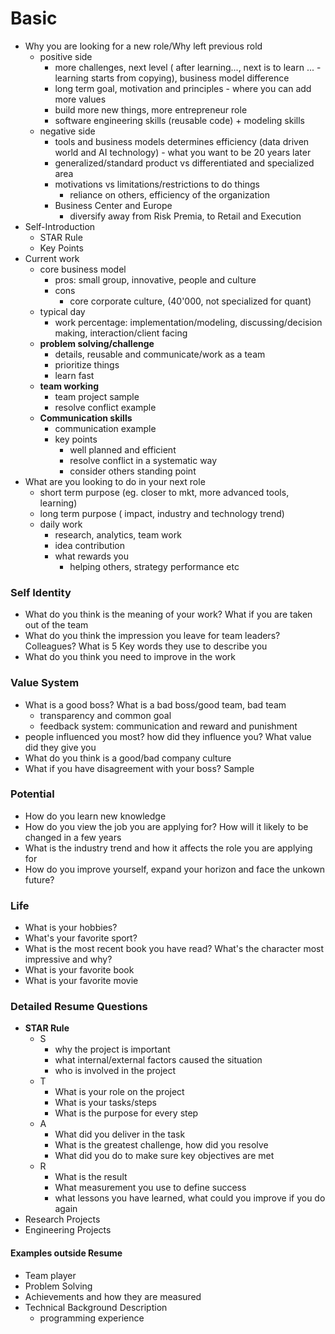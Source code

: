 # Basic 

* Why you are looking for a new role/Why left previous rold
  * positive side
    * more challenges, next level \( after learning..., next is to learn ... - learning starts from copying\), business model difference
    * long term goal, motivation and principles - where you can add more values
    * build more new things, more entrepreneur role 
    * software engineering skills \(reusable code\) + modeling skills 
  * negative side
    * tools and business models determines efficiency \(data driven world and AI technology\) - what you want to be 20 years later
    * generalized/standard product vs differentiated and specialized area
    * motivations vs limitations/restrictions to do things
      * reliance on others, efficiency of the organization
    * Business Center and Europe
      * diversify away from Risk Premia, to Retail and Execution 
* Self-Introduction
  * STAR Rule
  * Key Points
* Current work
  * core business model
    * pros: small group, innovative, people and culture
    * cons
      * core corporate culture, \(40'000, not specialized for quant\)
  * typical day
    * work percentage: implementation/modeling, discussing/decision making, interaction/client facing
  * **problem solving/challenge**
    * details, reusable and communicate/work as a team
    * prioritize things
    * learn fast
  * **team working**
    * team project sample
    * resolve conflict example 
  * **Communication skills**
    * communication example
    * key points
      * well planned and efficient
      * resolve conflict in a systematic way
      * consider others standing point
* What are you looking to do in your next role
  * short term purpose \(eg. closer to mkt, more advanced tools, learning\)
  * long term purpose \( impact, industry and technology trend\)
  * daily work
    * research, analytics, team work
    * idea contribution
    * what rewards you
      * helping others, strategy performance etc

### Self Identity

* What do you think is the meaning of your work? What if you are taken out of the team
* What do you think the impression you leave for team leaders? Colleagues? What is 5 Key words they use to describe you
* What do you think you need to improve in the work

### Value System

* What is a good boss? What is a bad boss/good team, bad team
  * transparency and common goal
  * feedback system: communication and reward and punishment
* people influenced you most? how did they influence you? What value did they give you
* What do you think is a good/bad company culture 
* What if you have disagreement with your boss? Sample

### Potential

* How do you learn new knowledge
* How do you view the job you are applying for? How will it likely to be changed in a few years
* What is the industry trend and how it affects the role you are applying for
* How do you improve yourself, expand your horizon and face the unkown future?

### Life

* What is your hobbies?
* What's your favorite sport?
* What is the most recent book you have read? What's the character most impressive and why? 
* What is your favorite book
* What is your favorite movie

### **Detailed Resume Questions**

* **STAR Rule**
  * S
    * why the project is important
    * what internal/external factors caused the situation
    * who is involved in the project
  * T
    * What is your role on the project
    * What is your tasks/steps
    * What is the purpose for every step
  * A
    * What did you deliver in the task
    * What is the greatest challenge, how did you resolve
    * What did you do to make sure key objectives are met
  * R
    * What is the result 
    * What measurement you use to define success
    * what lessons you have learned, what could you improve if you do again
* Research Projects
* Engineering Projects

#### Examples outside Resume

* Team player
* Problem Solving
* Achievements and how they are measured 
* Technical Background Description
  * programming experience 



